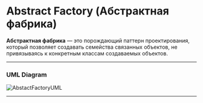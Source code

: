 # Abstract Factory (Абстрактная фабрика)

**Абстрактная фабрика** — это порождающий паттерн проектирования, который позволяет создавать семейства связанных
объектов, не привязываясь к конкретным классам создаваемых объектов.

---

### UML Diagram
![AbstactFactoryUML](https://user-images.githubusercontent.com/50992188/158057174-a9c1bfc1-5144-48c0-900e-c767464b7280.png)

---
